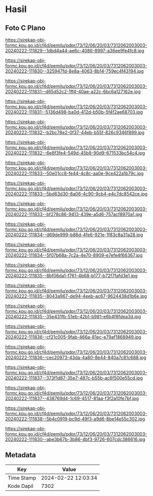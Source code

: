 # Hasil

## Foto C Plano

https://sirekap-obj-formc.kpu.go.id/cf4d/pemilu/pdpr/73/12/06/20/03/7312062003003-20240222-111829--1dbd4a44-ae6c-4086-8997-a36ee9fe4fc8.jpg

https://sirekap-obj-formc.kpu.go.id/cf4d/pemilu/pdpr/73/12/06/20/03/7312062003003-20240222-111830--325947fd-8e8a-4063-8b14-759ec4f43194.jpg

https://sirekap-obj-formc.kpu.go.id/cf4d/pemilu/pdpr/73/12/06/20/03/7312062003003-20240222-111831--d65d52c2-1ff4-40ae-a22c-6bc6a127162e.jpg

https://sirekap-obj-formc.kpu.go.id/cf4d/pemilu/pdpr/73/12/06/20/03/7312062003003-20240222-111831--5136d498-ba0d-412d-b50b-5f4f2ae68703.jpg

https://sirekap-obj-formc.kpu.go.id/cf4d/pemilu/pdpr/73/12/06/20/03/7312062003003-20240222-111832--b2bc78e2-0f37-44eb-b55f-826c9346f899.jpg

https://sirekap-obj-formc.kpu.go.id/cf4d/pemilu/pdpr/73/12/06/20/03/7312062003003-20240222-111832--6e8f3fe4-549d-45b8-90d9-671533bc54c4.jpg

https://sirekap-obj-formc.kpu.go.id/cf4d/pemilu/pdpr/73/12/06/20/03/7312062003003-20240222-111833--50e01cc8-fe44-4c8c-aa0e-9ce422a1b79c.jpg

https://sirekap-obj-formc.kpu.go.id/cf4d/pemilu/pdpr/73/12/06/20/03/7312062003003-20240222-111833--5bd63d30-8a06-4c90-9cb4-e4c7dc8542ce.jpg

https://sirekap-obj-formc.kpu.go.id/cf4d/pemilu/pdpr/73/12/06/20/03/7312062003003-20240222-111833--bf278c86-9413-439e-a5d6-757acf8970a1.jpg

https://sirekap-obj-formc.kpu.go.id/cf4d/pemilu/pdpr/73/12/06/20/03/7312062003003-20240222-111834--d69de999-b86d-4fe6-921e-1f83c8a31a28.jpg

https://sirekap-obj-formc.kpu.go.id/cf4d/pemilu/pdpr/73/12/06/20/03/7312062003003-20240222-111834--5f07b68a-7c2a-4e70-8909-e7efe4f66367.jpg

https://sirekap-obj-formc.kpu.go.id/cf4d/pemilu/pdpr/73/12/06/20/03/7312062003003-20240222-111835--8bf06da1-f761-4b68-b177-b72f7fafd3e1.jpg

https://sirekap-obj-formc.kpu.go.id/cf4d/pemilu/pdpr/73/12/06/20/03/7312062003003-20240222-111835--8043a967-de94-4eeb-ac67-9624438d1b6e.jpg

https://sirekap-obj-formc.kpu.go.id/cf4d/pemilu/pdpr/73/12/06/20/03/7312062003003-20240222-111835--35e431fb-51eb-42b1-b981-e6b4f8fdea3d.jpg

https://sirekap-obj-formc.kpu.go.id/cf4d/pemilu/pdpr/73/12/06/20/03/7312062003003-20240222-111836--cf21c005-9fab-466a-81ec-e79af1868949.jpg

https://sirekap-obj-formc.kpu.go.id/cf4d/pemilu/pdpr/73/12/06/20/03/7312062003003-20240222-111836--cec20973-43da-4a80-8e44-840a7c81c688.jpg

https://sirekap-obj-formc.kpu.go.id/cf4d/pemilu/pdpr/73/12/06/20/03/7312062003003-20240222-111837--373f1d87-35e7-487c-b55b-ac6f500e55cd.jpg

https://sirekap-obj-formc.kpu.go.id/cf4d/pemilu/pdpr/73/12/06/20/03/7312062003003-20240222-111837--438769d4-1c69-4517-81aa-f3f2a10fe7bf.jpg

https://sirekap-obj-formc.kpu.go.id/cf4d/pemilu/pdpr/73/12/06/20/03/7312062003003-20240222-111838--5b4c0919-bc9d-49f3-a9d6-8be14e55c302.jpg

https://sirekap-obj-formc.kpu.go.id/cf4d/pemilu/pdpr/73/12/06/20/03/7312062003003-20240222-111830--abe3b67b-3b86-4bf3-9726-607cdc386616.jpg


## Metadata

| Key        | Value               |
| ---------- | ------------------- |
| Time Stamp | 2024-02-22 12:03:34 |
| Kode Dapil | 7302                |



